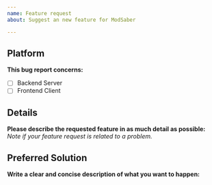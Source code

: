 ```yaml
---
name: Feature request
about: Suggest an new feature for ModSaber

---
```


## Platform
**This bug report concerns:**
- [ ] Backend Server
- [ ] Frontend Client

## Details
**Please describe the requested feature in as much detail as possible:**  
*Note if your feature request is related to a problem.*

## Preferred Solution
**Write a clear and concise description of what you want to happen:**
